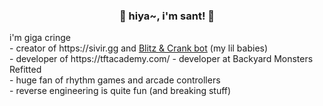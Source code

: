 <h3 align="center">🌸 hiya~, i'm sant! 🌸</h3>
i'm giga cringe <br>
- creator of https://sivir.gg and <a href="https://sivir.gg/discord">Blitz & Crank bot</a> (my lil babies) <br>
- developer of https://tftacademy.com/
- developer at Backyard Monsters Refitted <br>
- huge fan of rhythm games and arcade controllers <br>
- reverse engineering is quite fun (and breaking stuff)
